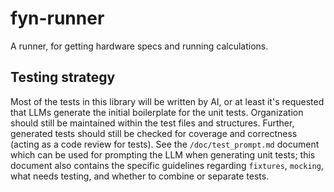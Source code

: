 # fyn-runner
A runner, for getting hardware specs and running calculations.

## Testing strategy

Most of the tests in this library will be written by AI, or at least it's requested that LLMs generate the initial boilerplate for the unit tests. Organization should still be maintained within the test files and structures. Further, generated tests should still be checked for coverage and correctness (acting as a code review for tests). See the `/doc/test_prompt.md` document which can be used for prompting the LLM when generating unit tests; this document also contains the specific guidelines regarding `fixtures`, `mocking`, what needs testing, and whether to combine or separate tests.
